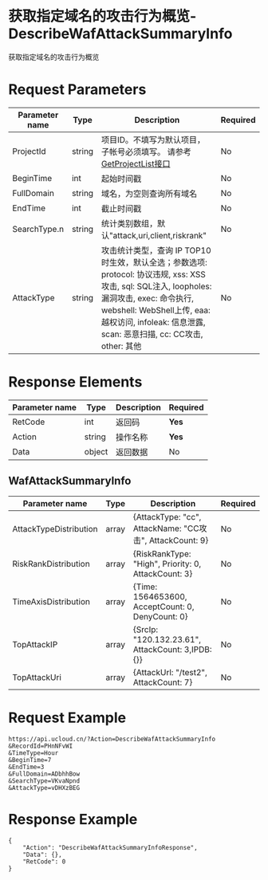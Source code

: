 # 获取指定域名的攻击行为概览-DescribeWafAttackSummaryInfo

获取指定域名的攻击行为概览

# Request Parameters
|Parameter name|Type|Description|Required|
|---|---|---|---|
|ProjectId|string|项目ID。不填写为默认项目，子帐号必须填写。 请参考[GetProjectList接口](api/summary/get_project_list)|No|
|BeginTime|int|起始时间戳|No|
|FullDomain|string|域名，为空则查询所有域名|No|
|EndTime|int|截止时间戳|No|
|SearchType.n|string|统计类别数组，默认"attack,uri,client,riskrank"|No|
|AttackType|string|攻击统计类型，查询 IP TOP10 时生效，默认全选；参数选项: protocol: 协议违规, xss: XSS攻击, sql: SQL注入, loopholes: 漏洞攻击, exec: 命令执行, webshell: WebShell上传, eaa: 越权访问, infoleak: 信息泄露, scan: 恶意扫描, cc: CC攻击, other: 其他|No|

# Response Elements
|Parameter name|Type|Description|Required|
|---|---|---|---|
|RetCode|int|返回码|**Yes**|
|Action|string|操作名称|**Yes**|
|Data|object|返回数据|No|

## WafAttackSummaryInfo
|Parameter name|Type|Description|Required|
|---|---|---|---|
|AttackTypeDistribution|array|{AttackType: "cc", AttackName: "CC攻击", AttackCount: 9}|No|
|RiskRankDistribution|array|{RiskRankType: "High", Priority: 0, AttackCount: 3}|No|
|TimeAxisDistribution|array|{Time: 1564653600, AcceptCount: 0, DenyCount: 0}|No|
|TopAttackIP|array|{SrcIp: "120.132.23.61", AttackCount: 3,IPDB:{}}|No|
|TopAttackUri|array|{AttackUrl: "/test2", AttackCount: 7}|No|

# Request Example
```
https://api.ucloud.cn/?Action=DescribeWafAttackSummaryInfo
&RecordId=PHnNFvWI
&TimeType=Hour
&BeginTime=7
&EndTime=3
&FullDomain=ADbhhBow
&SearchType=VKvaNpnd
&AttackType=vDHXzBEG
```

# Response Example
```
{
    "Action": "DescribeWafAttackSummaryInfoResponse", 
    "Data": {}, 
    "RetCode": 0
}
```

